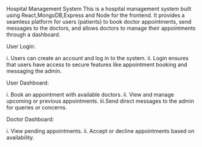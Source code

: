 Hospital Management System
This is a hospital management system built using React,MongoDB,Express and Node for the frontend.
It provides a seamless platform for users (patients) to book doctor appointments, send messages to the doctors, and allows doctors to manage their appointments through a dashboard.

User Login:

i.  Users can create an account and log in to the system.
ii. Login ensures that users have access to secure features like appointment booking and messaging the admin.

User Dashboard:

i.  Book an appointment with available doctors.
ii. View and manage upcoming or previous appointments.
iii.Send direct messages to the admin for queries or concerns.

Doctor Dashboard:

i.  View pending appointments.
ii. Accept or decline appointments based on availability.

